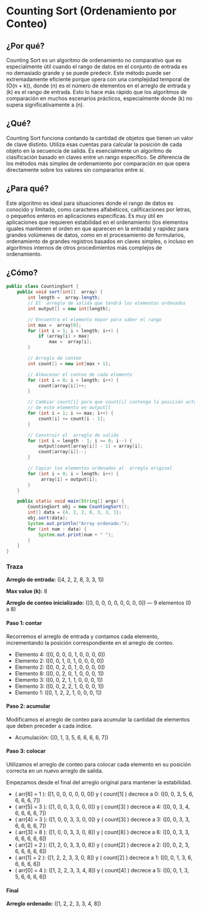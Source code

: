 # Counting Sort (Ordenamiento por Conteo)

## ¿Por qué?

Counting Sort es un algoritmo de ordenamiento no comparativo que es especialmente útil cuando el rango de datos en el conjunto de entrada es no demasiado grande y se puede predecir. Este método puede ser extremadamente eficiente porque opera con una complejidad temporal de \(O(n + k)\), donde \(n\) es el número de elementos en el arreglo de entrada y \(k\) es el rango de entrada. Esto lo hace más rápido que los algoritmos de comparación en muchos escenarios prácticos, especialmente donde \(k\) no supera significativamente a \(n\).

## ¿Qué?

Counting Sort funciona contando la cantidad de objetos que tienen un valor de clave distinto. Utiliza esas cuentas para calcular la posición de cada objeto en la secuencia de salida. Es esencialmente un algoritmo de clasificación basado en claves entre un rango específico. Se diferencia de los métodos más simples de ordenamiento por comparación en que opera directamente sobre los valores sin compararlos entre sí.

## ¿Para qué?

Este algoritmo es ideal para situaciones donde el rango de datos es conocido y limitado, como caracteres alfabéticos, calificaciones por letras, o pequeños enteros en aplicaciones específicas. Es muy útil en aplicaciones que requieren estabilidad en el ordenamiento (los elementos iguales mantienen el orden en que aparecen en la entrada) y rapidez para grandes volúmenes de datos, como en el procesamiento de formularios, ordenamiento de grandes registros basados en claves simples, o incluso en algoritmos internos de otros procedimientos más complejos de ordenamiento.

## ¿Cómo?

```java
public class CountingSort {
    public void sort(int[]  array) {
        int length =  array.length;
        // El  arreglo de salida que tendrá los elementos ordenados
        int output[] = new int[length];

        // Encuentra el elemento mayor para saber el rango
        int max =  array[0];
        for (int i = 1; i < length; i++) {
            if (array[i] > max)
                max =  array[i];
        }

        // Arreglo de conteo
        int count[] = new int[max + 1];

        // Almacenar el conteo de cada elemento
        for (int i = 0; i < length; i++) {
            count[array[i]]++;
        }

        // Cambiar count[i] para que count[i] contenga la posición actual
        // de este elemento en output[]
        for (int i = 1; i <= max; i++) {
            count[i] += count[i - 1];
        }

        // Construir el  arreglo de salida
        for (int i = length - 1; i >= 0; i--) {
            output[count[array[i]] - 1] = array[i];
            count[array[i]]--;
        }

        // Copiar los elementos ordenados al  arreglo original
        for (int i = 0; i < length; i++) {
             array[i] = output[i];
        }
    }

    public static void main(String[] args) {
        CountingSort obj = new CountingSort();
        int[] data = {4, 2, 2, 8, 3, 3, 1};
        obj.sort(data);
        System.out.println("Array ordenado:");
        for (int num : data) {
            System.out.print(num + " ");
        }
    }
}
```

### Traza

**Arreglo de entrada:** \([4, 2, 2, 8, 3, 3, 1]\)

**Max value (k):** 8

**Arreglo de conteo inicializado:** \([0, 0, 0, 0, 0, 0, 0, 0, 0]\) — 9 elementos (0 a 8)

#### Paso 1: contar

Recorremos el arreglo de entrada y contamos cada elemento, incrementando la posición correspondiente en el arreglo de conteo.

- Elemento 4: \([0, 0, 0, 0, 1, 0, 0, 0, 0]\)
- Elemento 2: \([0, 0, 1, 0, 1, 0, 0, 0, 0]\)
- Elemento 2: \([0, 0, 2, 0, 1, 0, 0, 0, 0]\)
- Elemento 8: \([0, 0, 2, 0, 1, 0, 0, 0, 1]\)
- Elemento 3: \([0, 0, 2, 1, 1, 0, 0, 0, 1]\)
- Elemento 3: \([0, 0, 2, 2, 1, 0, 0, 0, 1]\)
- Elemento 1: \([0, 1, 2, 2, 1, 0, 0, 0, 1]\)

#### Paso 2: acumular

Modificamos el arreglo de conteo para acumular la cantidad de elementos que deben preceder a cada índice.

- Acumulación: \([0, 1, 3, 5, 6, 6, 6, 6, 7]\)

#### Paso 3: colocar

Utilizamos el arreglo de conteo para colocar cada elemento en su posición correcta en un nuevo arreglo de salida.

Empezamos desde el final del arreglo original para mantener la estabilidad.

- \( arr[6] = 1 \): \([1, 0, 0, 0, 0, 0, 0]\) y \( count[1] \) decrece a 0: \([0, 0, 3, 5, 6, 6, 6, 6, 7]\)
- \( arr[5] = 3 \): \([1, 0, 0, 3, 0, 0, 0]\) y \( count[3] \) decrece a 4: \([0, 0, 3, 4, 6, 6, 6, 6, 7]\)
- \( arr[4] = 3 \): \([1, 0, 0, 3, 3, 0, 0]\) y \( count[3] \) decrece a 3: \([0, 0, 3, 3, 6, 6, 6, 6, 7]\)
- \( arr[3] = 8 \): \([1, 0, 0, 3, 3, 0, 8]\) y \( count[8] \) decrece a 6: \([0, 0, 3, 3, 6, 6, 6, 6, 6]\)
- \( arr[2] = 2 \): \([1, 2, 0, 3, 3, 0, 8]\) y \( count[2] \) decrece a 2: \([0, 0, 2, 3, 6, 6, 6, 6, 6]\)
- \( arr[1] = 2 \): \([1, 2, 2, 3, 3, 0, 8]\) y \( count[2] \) decrece a 1: \([0, 0, 1, 3, 6, 6, 6, 6, 6]\)
- \( arr[0] = 4 \): \([1, 2, 2, 3, 3, 4, 8]\) y \( count[4] \) decrece a 5: \([0, 0, 1, 3, 5, 6, 6, 6, 6]\)

#### Final

**Arreglo ordenado:** \([1, 2, 2, 3, 3, 4, 8]\)
